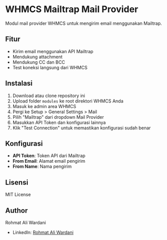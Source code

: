 # WHMCS Mailtrap Mail Provider

Modul mail provider WHMCS untuk mengirim email menggunakan Mailtrap.

## Fitur

- Kirim email menggunakan API Mailtrap
- Mendukung attachment
- Mendukung CC dan BCC
- Test koneksi langsung dari WHMCS

## Instalasi

1. Download atau clone repository ini
2. Upload folder `modules` ke root direktori WHMCS Anda
3. Masuk ke admin area WHMCS
4. Pergi ke Setup > General Settings > Mail
5. Pilih "Mailtrap" dari dropdown Mail Provider
6. Masukkan API Token dan konfigurasi lainnya
7. Klik "Test Connection" untuk memastikan konfigurasi sudah benar

## Konfigurasi

- **API Token**: Token API dari Mailtrap
- **From Email**: Alamat email pengirim
- **From Name**: Nama pengirim

## Lisensi

MIT License

## Author

Rohmat Ali Wardani
- LinkedIn: [Rohmat Ali Wardani](https://www.linkedin.com/in/rohmat-ali-wardani/)

